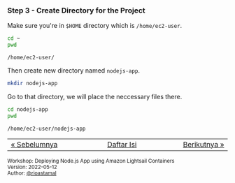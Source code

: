 
### <a name="step-3"></a>Step 3 - Create Directory for the Project

Make sure you're in `$HOME` directory which is `/home/ec2-user`.

```sh
cd ~
pwd 
```

```
/home/ec2-user/
```

Then create new directory named `nodejs-app`.

```sh
mkdir nodejs-app
```

Go to that directory, we will place the neccessary files there.


```sh
cd nodejs-app
pwd
```

```
/home/ec2-user/nodejs-app
```


<table border="0" style="width: 100%; display: table;"><tr><td><a href="STEP-2.md">&laquo; Sebelumnya</td><td align="center"><a href="README.md">Daftar Isi</a></td><td align="right"><a href="STEP-4.md">Berikutnya &raquo;</a></td></tr></table>

<sup>Workshop: Deploying Node.js App using Amazon Lightsail Containers  
Version: 2022-05-12  
Author: [@rioastamal](https://github.com/rioastamal)</sup>
